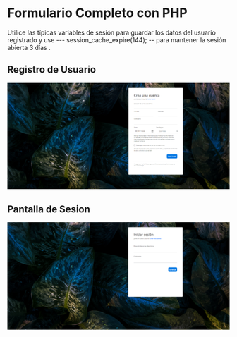 # Formulario Completo con PHP

Utilice las típicas variables de sesión para guardar los datos del usuario registrado y use --- session_cache_expire(144); -- para mantener la sesión abierta 3 días .

## Registro de Usuario

![](registro.png/)


## Pantalla de Sesion

![](sesion.png/)


